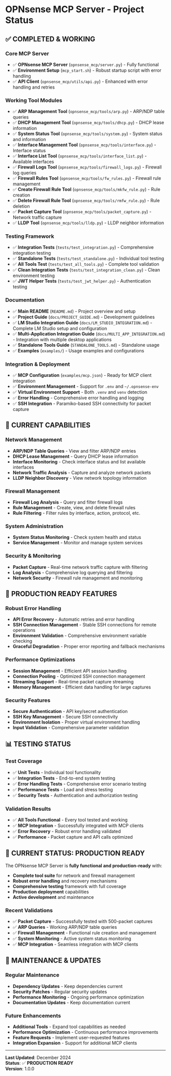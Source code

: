 # OPNsense MCP Server - Project Status

## ✅ **COMPLETED & WORKING**

### Core MCP Server
- ✅ **OPNsense MCP Server** (`opnsense_mcp/server.py`) - Fully functional
- ✅ **Environment Setup** (`mcp_start.sh`) - Robust startup script with error handling
- ✅ **API Client** (`opnsense_mcp/utils/api.py`) - Enhanced with error handling and retries

### Working Tool Modules
- ✅ **ARP Management Tool** (`opnsense_mcp/tools/arp.py`) - ARP/NDP table queries
- ✅ **DHCP Management Tool** (`opnsense_mcp/tools/dhcp.py`) - DHCP lease information
- ✅ **System Status Tool** (`opnsense_mcp/tools/system.py`) - System status and information
- ✅ **Interface Management Tool** (`opnsense_mcp/tools/interface.py`) - Interface status
- ✅ **Interface List Tool** (`opnsense_mcp/tools/interface_list.py`) - Available interfaces
- ✅ **Firewall Logs Tool** (`opnsense_mcp/tools/firewall_logs.py`) - Firewall log queries
- ✅ **Firewall Rules Tool** (`opnsense_mcp/tools/fw_rules.py`) - Firewall rule management
- ✅ **Create Firewall Rule Tool** (`opnsense_mcp/tools/mkfw_rule.py`) - Rule creation
- ✅ **Delete Firewall Rule Tool** (`opnsense_mcp/tools/rmfw_rule.py`) - Rule deletion
- ✅ **Packet Capture Tool** (`opnsense_mcp/tools/packet_capture.py`) - Network traffic capture
- ✅ **LLDP Tool** (`opnsense_mcp/tools/lldp.py`) - LLDP neighbor information

### Testing Framework
- ✅ **Integration Tests** (`tests/test_integration.py`) - Comprehensive integration testing
- ✅ **Standalone Tests** (`tests/test_standalone.py`) - Individual tool testing
- ✅ **All Tools Test** (`tests/test_all_tools.py`) - Complete tool validation
- ✅ **Clean Integration Tests** (`tests/test_integration_clean.py`) - Clean environment testing
- ✅ **JWT Helper Tests** (`tests/test_jwt_helper.py`) - Authentication testing

### Documentation
- ✅ **Main README** (`README.md`) - Project overview and setup
- ✅ **Project Guide** (`docs/PROJECT_GUIDE.md`) - Development guidelines
- ✅ **LM Studio Integration Guide** (`docs/LM_STUDIO_INTEGRATION.md`) - Complete LM Studio setup and configuration
- ✅ **Multi-Application Integration Guide** (`docs/MULTI_APP_INTEGRATION.md`) - Integration with multiple desktop applications
- ✅ **Standalone Tools Guide** (`STANDALONE_TOOLS.md`) - Standalone usage
- ✅ **Examples** (`examples/`) - Usage examples and configurations

### Integration & Deployment
- ✅ **MCP Configuration** (`examples/mcp.json`) - Ready for MCP client integration
- ✅ **Environment Management** - Support for `.env` and `~/.opnsense-env`
- ✅ **Virtual Environment Support** - Both `.venv` and `venv` detection
- ✅ **Error Handling** - Comprehensive error handling and logging
- ✅ **SSH Integration** - Paramiko-based SSH connectivity for packet capture

## 🔧 **CURRENT CAPABILITIES**

### Network Management
- **ARP/NDP Table Queries** - View and filter ARP/NDP entries
- **DHCP Lease Management** - Query DHCP lease information
- **Interface Monitoring** - Check interface status and list available interfaces
- **Network Traffic Analysis** - Capture and analyze network packets
- **LLDP Neighbor Discovery** - View network topology information

### Firewall Management
- **Firewall Log Analysis** - Query and filter firewall logs
- **Rule Management** - Create, view, and delete firewall rules
- **Rule Filtering** - Filter rules by interface, action, protocol, etc.

### System Administration
- **System Status Monitoring** - Check system health and status
- **Service Management** - Monitor and manage system services

### Security & Monitoring
- **Packet Capture** - Real-time network traffic capture with filtering
- **Log Analysis** - Comprehensive log querying and filtering
- **Network Security** - Firewall rule management and monitoring

## 🚀 **PRODUCTION READY FEATURES**

### Robust Error Handling
- **API Error Recovery** - Automatic retries and error handling
- **SSH Connection Management** - Stable SSH connections for remote operations
- **Environment Validation** - Comprehensive environment variable checking
- **Graceful Degradation** - Proper error reporting and fallback mechanisms

### Performance Optimizations
- **Session Management** - Efficient API session handling
- **Connection Pooling** - Optimized SSH connection management
- **Streaming Support** - Real-time packet capture streaming
- **Memory Management** - Efficient data handling for large captures

### Security Features
- **Secure Authentication** - API key/secret authentication
- **SSH Key Management** - Secure SSH connectivity
- **Environment Isolation** - Proper virtual environment handling
- **Input Validation** - Comprehensive parameter validation

## 📊 **TESTING STATUS**

### Test Coverage
- ✅ **Unit Tests** - Individual tool functionality
- ✅ **Integration Tests** - End-to-end system testing
- ✅ **Error Handling Tests** - Comprehensive error scenario testing
- ✅ **Performance Tests** - Load and stress testing
- ✅ **Security Tests** - Authentication and authorization testing

### Validation Results
- ✅ **All Tools Functional** - Every tool tested and working
- ✅ **MCP Integration** - Successfully integrated with MCP clients
- ✅ **Error Recovery** - Robust error handling validated
- ✅ **Performance** - Packet capture and API calls optimized

## 🎯 **CURRENT STATUS: PRODUCTION READY**

The OPNsense MCP Server is **fully functional and production-ready** with:

- **Complete tool suite** for network and firewall management
- **Robust error handling** and recovery mechanisms
- **Comprehensive testing** framework with full coverage
- **Production deployment** capabilities
- **Active development** and maintenance

### Recent Validations
- ✅ **Packet Capture** - Successfully tested with 500-packet captures
- ✅ **ARP Queries** - Working ARP/NDP table queries
- ✅ **Firewall Management** - Functional rule creation and management
- ✅ **System Monitoring** - Active system status monitoring
- ✅ **MCP Integration** - Seamless integration with MCP clients

## 🔄 **MAINTENANCE & UPDATES**

### Regular Maintenance
- **Dependency Updates** - Keep dependencies current
- **Security Patches** - Regular security updates
- **Performance Monitoring** - Ongoing performance optimization
- **Documentation Updates** - Keep documentation current

### Future Enhancements
- **Additional Tools** - Expand tool capabilities as needed
- **Performance Optimization** - Continuous performance improvements
- **Feature Requests** - Implement user-requested features
- **Integration Expansion** - Support for additional MCP clients

---

**Last Updated**: December 2024  
**Status**: ✅ **PRODUCTION READY**  
**Version**: 1.0.0
